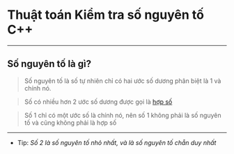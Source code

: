 # Thuật toán Kiểm tra số nguyên tố C++

----
## Số nguyên tố là gì?
> Số nguyên tố là số tự nhiên chỉ có hai ước số dương phân biệt là 1 và chính nó.

> Số có nhiều hơn 2 ước số dương được gọi là [hợp số](https://vi.wikipedia.org/wiki/H%E1%BB%A3p_s%E1%BB%91)

> Số 1 chỉ có một ước số là chính nó, nên số 1 không phải là số nguyên tố và cũng không phải là hợp số
----
* Tip:
*Số 2 là số nguyên tố nhỏ nhất, và là số nguyên tố chẵn duy nhất*